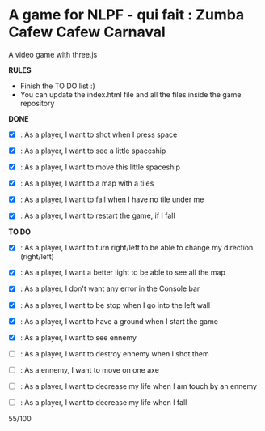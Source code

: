 A game for NLPF - qui fait : Zumba Cafew Cafew Carnaval
===========================

A video game with three.js

**RULES**
- Finish the TO DO list :)
- You can update the index.html file and all the files inside the game repository

**DONE**

- [X] : As a player, I want to shot when I press space
- [X] : As a player, I want to see a little spaceship
- [X] : As a player, I want to move this little spaceship
- [X] : As a player, I want to a map with a tiles
- [X] : As a player, I want to fall when I have no tile under me
- [X] : As a player, I want to restart the game, if I fall


**TO DO**

- [X] : As a player, I want to turn right/left to be able to change my direction (right/left)
- [X] : As a player, I want a better light to be able to see all the map
- [X] : As a player, I don't want any error in the Console bar 
- [X] : As a player, I want to be stop when I go into the left wall
- [X] : As a player, I want to have a ground when I start the game
- [X] : As a player, I want to see ennemy
- [ ] : As a player, I want to destroy ennemy when I shot them
- [ ] : As a ennemy, I want to move on one axe
- [ ] : As a player, I want to decrease my life when I am touch by an ennemy
- [ ] : As a player, I want to decrease my life when I fall 


55/100